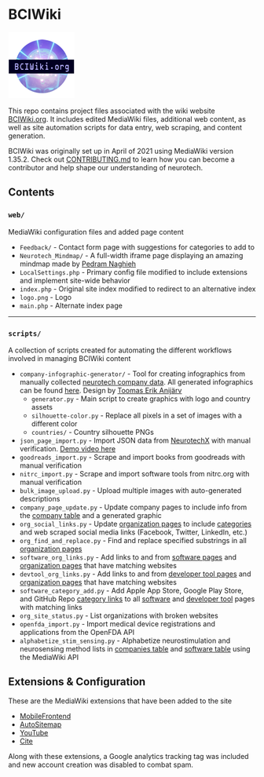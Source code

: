 # BCIWiki

![Logo](web/logo.png)

This repo contains project files associated with the wiki website [BCIWiki.org](https://BCIWiki.org). It includes edited MediaWiki files, additional web content, as well as site automation scripts for data entry, web scraping, and content generation.

BCIWiki was originally set up in April of 2021 using MediaWiki version 1.35.2. Check out [CONTRIBUTING.md](CONTRIBUTING.md) to learn how you can become a contributor and help shape our understanding of neurotech.


## Contents
### `web/`
MediaWiki configuration files and added page content 
- `Feedback/` - Contact form page with suggestions for categories to add to
- `Neurotech_Mindmap/` - A full-width iframe page displaying an amazing mindmap made by [Pedram Naghieh](https://github.com/PedRaMNG)
- `LocalSettings.php` - Primary config file modified to include extensions and implement site-wide behavior
- `index.php` - Original site index modified to redirect to an alternative index
- `logo.png` - Logo
- `main.php` - Alternate index page
---
### `scripts/`
A collection of scripts created for automating the different workflows involved in managing BCIWiki content
- `company-infographic-generator/` - Tool for creating infographics from manually collected [neurotech company data](https://bciwiki.org/index.php/Category:Companies). All generated infographics can be found [here](https://bciwiki.org/index.php/Company_Profiles). Design by [Toomas Erik Anijärv](https://www.toomaserikanijarv.com/)
    - `generator.py` - Main script to create graphics with logo and country assets
    - `silhouette-color.py` - Replace all pixels in a set of images with a different color
    - `countries/` - Country silhouette PNGs
- `json_page_import.py` - Import JSON data from [NeurotechX](https://neurotechx.com/neurotech-ecosystem/) with manual verification. [Demo video here](https://drive.google.com/file/d/1he-GLCO5Wxq96iiPljpCqNO3G75q4YGm/view?usp=sharing)
- `goodreads_import.py` - Scrape and import books from goodreads with manual verification
- `nitrc_import.py` - Scrape and import software tools from nitrc.org with manual verification
- `bulk_image_upload.py` - Upload multiple images with auto-generated descriptions
- `company_page_update.py` - Update company pages to include info from the [company table](https://bciwiki.org/index.php/Category:Companies) and a generated graphic
- `org_social_links.py` - Update [organization pages](https://bciwiki.org/index.php/Category:Organizations) to include [categories](https://www.mediawiki.org/wiki/Help:Categories) and web scraped social media links (Facebook, Twitter, LinkedIn, etc.)
- `org_find_and_replace.py` - Find and replace specified substrings in all [organization pages](https://bciwiki.org/index.php/Category:Organizations)
- `software_org_links.py` - Add links to and from [software pages](https://bciwiki.org/index.php/Category:Software) and [organization pages](https://bciwiki.org/index.php/Category:Organizations) that have matching websites
- `devtool_org_links.py` - Add links to and from [developer tool pages](https://bciwiki.org/index.php/Category:Developer_Tools) and [organization pages](https://bciwiki.org/index.php/Category:Organizations) that have matching websites
- `software_category_add.py` - Add Apple App Store, Google Play Store, and GitHub Repo [category links](https://www.mediawiki.org/wiki/Help:Categories) to all [software](https://bciwiki.org/index.php/Category:Software) and [developer tool](https://bciwiki.org/index.php/Category:Developer_Tools) pages with matching links
- `org_site_status.py` - List organizations with broken websites
- `openfda_import.py` - Import medical device registrations and applications from the OpenFDA API
- `alphabetize_stim_sensing.py` - Alphabetize neurostimulation and neurosensing method lists in [companies table](https://bciwiki.org/index.php/Brain_Computer_Interface_Companies) and [software table](https://bciwiki.org/index.php/Category:Software) using the MediaWiki API

## Extensions & Configuration
These are the MediaWiki extensions that have been added to the site
- [MobileFrontend](https://www.mediawiki.org/wiki/Extension:MobileFrontend)
- [AutoSitemap](https://www.mediawiki.org/wiki/Extension:AutoSitemap)
- [YouTube](https://www.mediawiki.org/wiki/Extension:YouTube)
- [Cite](https://www.mediawiki.org/wiki/Extension:Cite)

Along with these extensions, a Google analytics tracking tag was included and new account creation was disabled to combat spam.

